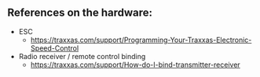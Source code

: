 ## References on the hardware:
- ESC
  - https://traxxas.com/support/Programming-Your-Traxxas-Electronic-Speed-Control
- Radio receiver / remote control binding
  - https://traxxas.com/support/How-do-I-bind-transmitter-receiver
